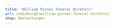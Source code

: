 ```yaml
---
title: "William Purves Funeral Diretors"
url: /edinburgh/william-purves-funeral-diretors/
shop: Bestattungen
---
```

